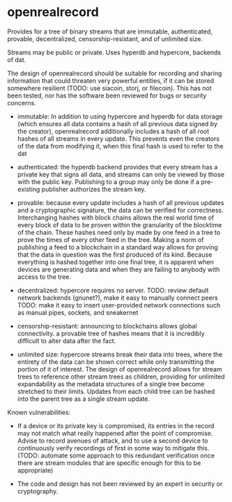 # openrealrecord

Provides for a tree of binary streams that are immutable, authenticated, provable, decentralized, censorship-resistant, and of unlimited size.

Streams may be public or private.  Uses hyperdb and hypercore, backends of dat.

The design of openrealrecord should be suitable for recording and sharing information that could threaten very powerful entities, if it can be stored somewhere resilient (TODO: use siacoin, storj, or filecoin).  This has not been tested, nor has the software been reviewed for bugs or security concerns.

- immutable: In addition to using hypercore and hyperdb for data storage (which ensures all data contains a hash of all previous data signed by the creator), openrealrecord additionally includes a hash of all root hashes of all streams in every update.  This prevents even the creators of the data from modifying it, when this final hash is used to refer to the dat

- authenticated: the hyperdb backend provides that every stream has a private key that signs all data, and streams can only be viewed by those with the public key.  Publishing to a group may only be done if a pre-existing publisher authorizes the stream key.

- provable: because every update includes a hash of all previous updates and a cryptographic signature, the data can be verified for correctness.  Interchanging hashes with block chains allows the real world time of every block of data to be proven within the granularity of the blocktime of the chain.  These hashes need only by made by one feed in a tree to prove the times of every other feed in the tree.  Making a norm of publishing a feed to a blockchain in a standard way allows for proving that the data in question was the first produced of its kind.  Because everything is hashed together into one final tree, it is apparent when devices are generating data and when they are failing to anybody with access to the tree.

- decentralized: hypercore requires no server.  TODO: review default network backends (gnunet?), make it easy to manually connect peers  TODO: make it easy to insert user-provided network connections such as manual pipes, sockets, and sneakernet

- censorship-resistant: announcing to blockchains allows global connectivity.  a provable tree of hashes means that it is incredibly difficult to alter data after the fact.

- unlimited size: hypercore streams break their data into trees, where the entirety of the data can be shown correct while only transmitting the portion of it of interest.  The design of openrealrecord allows for stream trees to reference other stream trees as children, providing for unlimited expandability as the metadata structures of a single tree become stretched to their limits.  Updates from each child tree can be hashed into the parent tree as a single stream update.

Known vulnerabilities:

- If a device or its private key is compromised, its entries in the record may not match what really happened after the point of compromise.  Advise to record avenues of attack, and to use a second device to continuously verify recordings of first in some way to mitigate this. (TODO: automate some approach to this redundant verification once there are stream modules that are specific enough for this to be appropriate)

- The code and design has not been reviewed by an expert in security or cryptography.
